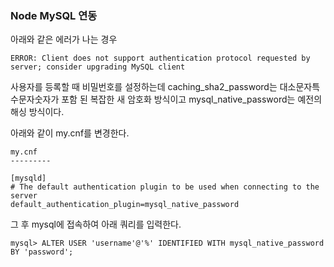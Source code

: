 ### Node MySQL 연동

아래와 같은 에러가 나는 경우

```
ERROR: Client does not support authentication protocol requested by server; consider upgrading MySQL client
```

사용자를 등록할 때 비밀번호를 설정하는데 caching_sha2_password는 대소문자특수문자숫자가 포함 된 복잡한 새 암호화 방식이고 mysql_native_password는 예전의 해싱 방식이다.

아래와 같이 my.cnf를 변경한다.

```
my.cnf
---------

[mysqld]
# The default authentication plugin to be used when connecting to the server
default_authentication_plugin=mysql_native_password
```

그 후 mysql에 접속하여 아래 쿼리를 입력한다.

```
mysql> ALTER USER 'username'@'%' IDENTIFIED WITH mysql_native_password BY 'password';
```